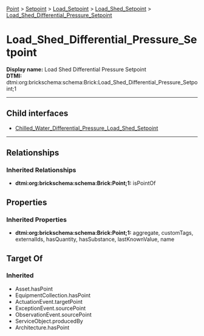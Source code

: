[Point](../../../../Point.md) > [Setpoint](../../../Setpoint.md) > [Load_Setpoint](../../Load_Setpoint.md) > [Load_Shed_Setpoint](../Load_Shed_Setpoint.md) > [Load_Shed_Differential_Pressure_Setpoint](#)
# Load_Shed_Differential_Pressure_Setpoint

**Display name:** Load Shed Differential Pressure Setpoint<br />
**DTMI:** dtmi:org:brickschema:schema:Brick:Load_Shed_Differential_Pressure_Setpoint;1

---


## Child interfaces
* [Chilled_Water_Differential_Pressure_Load_Shed_Setpoint](../../../Differential_Setpoint/Differential_Pressure_Setpoint/Water_Differential_Pressure_Setpoint/Chilled_Water_Differential_Pressure_Setpoint/Chilled_Water_Differential_Pressure_Load_Shed_Setpoint.md)

---
## Relationships
### Inherited Relationships
* **dtmi:org:brickschema:schema:Brick:Point;1:** isPointOf
## Properties
### Inherited Properties
* **dtmi:org:brickschema:schema:Brick:Point;1:** aggregate, customTags, externalIds, hasQuantity, hasSubstance, lastKnownValue, name
## Target Of
### Inherited
* Asset.hasPoint
* EquipmentCollection.hasPoint
* ActuationEvent.targetPoint
* ExceptionEvent.sourcePoint
* ObservationEvent.sourcePoint
* ServiceObject.producedBy
* Architecture.hasPoint

